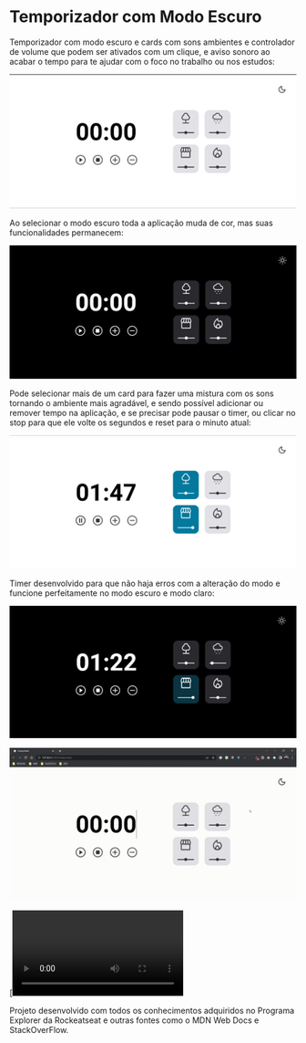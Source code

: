 # Temporizador com Modo Escuro
 
Temporizador com modo escuro e cards com sons ambientes e controlador de volume que podem ser ativados com um clique, e aviso sonoro ao acabar o tempo para te ajudar com o foco no trabalho ou nos estudos:

<img src="https://github.com/eltonneiferson/timerDarkMode/blob/main/viewProject/Timer01.png">
 
Ao selecionar o modo escuro toda a aplicação muda de cor, mas suas funcionalidades permanecem:

<img src="https://github.com/eltonneiferson/timerDarkMode/blob/main/viewProject/Timer02.png">

Pode selecionar mais de um card para fazer uma mistura com os sons tornando o ambiente mais agradável, e sendo possível adicionar ou remover tempo na aplicação, e se precisar pode pausar o timer, ou clicar no stop para que ele volte os segundos e reset para o minuto atual:

<img src="https://github.com/eltonneiferson/timerDarkMode/blob/main/viewProject/Timer03.png">

Timer desenvolvido para que não haja erros com a alteração do modo e funcione perfeitamente no modo escuro e modo claro:

<img src="https://github.com/eltonneiferson/timerDarkMode/blob/main/viewProject/Timer04.png">

![caption](https://github.com/eltonneiferson/timerDarkMode/blob/main/viewProject/FocusTimer.gif)

[![Baixar vídeo do projeto com o audio](https://github.com/eltonneiferson/timerDarkMode/blob/main/viewProject/FocusTimer.mp4)

Projeto desenvolvido com todos os conhecimentos adquiridos no Programa Explorer da Rockeatseat e outras fontes como o MDN Web Docs e StackOverFlow.